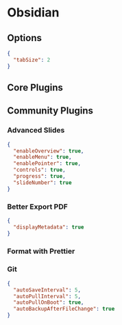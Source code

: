 # Obsidian

## Options

```json
{
  "tabSize": 2
}
```

## Core Plugins

## Community Plugins

### Advanced Slides

```json
{
  "enableOverview": true,
  "enableMenu": true,
  "enablePointer": true,
  "controls": true,
  "progress": true,
  "slideNumber": true
}
```

### Better Export PDF

```json
{
  "displayMetadata": true
}
```

### Format with Prettier

### Git

```json
{
  "autoSaveInterval": 5,
  "autoPullInterval": 5,
  "autoPullOnBoot": true,
  "autoBackupAfterFileChange": true
}
```

